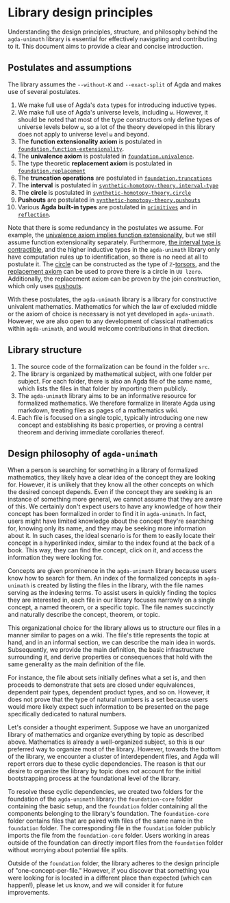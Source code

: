 # Library design principles

Understanding the design principles, structure, and philosophy behind the
`agda-unimath` library is essential for effectively navigating and contributing
to it. This document aims to provide a clear and concise introduction.

## Postulates and assumptions

The library assumes the `--without-K` and `--exact-split` of Agda and makes use of several postulates.

1. We make full use of Agda's `data` types for introducing inductive types.
2. We make full use of Agda's universe levels, including `ω`. However, it should
   be noted that most of the type constructors only define types of universe
   levels below `ω`, so a lot of the theory developed in this library does not
   apply to universe level `ω` and beyond.
3. The **function extensionality axiom** is postulated in
   [`foundation.function-extensionality`](foundation.function-extensionality.md).
4. The **univalence axiom** is postulated in
   [`foundation.univalence`](foundation.univalence.md).
5. The type theoretic **replacement axiom** is postulated in
   [`foundation.replacement`](foundation.replacement.md)
6. The **truncation operations** are postulated in
   [`foundation.truncations`](foundation.truncations.md)
7. The **interval** is postulated in
   [`synthetic-homotopy-theory.interval-type`](synthetic-homotopy-theory.interval-type.md)
8. The **circle** is postulated in
   [`synthetic-homotopy-theory.circle`](synthetic-homotopy-theory.circle.md)
9. **Pushouts** are postulated in
   [`synthetic-homotopy-theory.pushouts`](synthetic-homotopy-theory.pushouts.md)
10. Various **Agda built-in types** are postulated in
    [`primitives`](primitives.md) and in [`reflection`](reflection.md).

Note that there is some redundancy in the postulates we assume. For example, the
[univalence axiom implies function extensionality](foundation.univalence-implies-function-extensionality.md),
but we still assume function extensionality separately. Furthermore,
[the interval type is contractible](synthetic-homotopy-theory.interval-type.md),
and the higher inductive types in the `agda-unimath` library only have
computation rules up to identification, so there is no need at all to postulate
it. The [circle](synthetic-homotopy-theory.circle.md) can be constructed as the
type of `ℤ`-[torsors](group-theory.torsors.md), and the
[replacement axiom](foundation.replacement.md) can be used to prove there is a
circle in `UU lzero`. Additionally, the replacement axiom can be proven by the
join construction, which only uses
[pushouts](synthetic-homotopy-theory.pushouts.md).

With these postulates, the `agda-unimath` library is a library for constructive
univalent mathematics. Mathematics for which the law of excluded middle or the
axiom of choice is necessary is not yet developed in `agda-unimath`. However, we
are also open to any development of classical mathematics within `agda-unimath`,
and would welcome contributions in that direction.

## Library structure

1. The source code of the formalization can be found in the folder `src`.
2. The library is organized by mathematical subject, with one folder per
   subject. For each folder, there is also an Agda file of the same name, which
   lists the files in that folder by importing them publicly.
3. The `agda-unimath` library aims to be an informative resource for formalized
   mathematics. We therefore formalize in literate Agda using markdown, treating
   files as pages of a mathematics wiki.
4. Each file is focused on a single topic, typically introducing one new concept
   and establishing its basic properties, or proving a central theorem and
   deriving immediate corollaries thereof.

## Design philosophy of `agda-unimath`

When a person is searching for something in a library of formalized mathematics,
they likely have a clear idea of the concept they are looking for. However, it
is unlikely that they know all the other concepts on which the desired concept
depends. Even if the concept they are seeking is an instance of something more
general, we cannot assume that they are aware of this. We certainly don't expect
users to have any knowledge of how their concept has been formalized in order to
find it in `agda-unimath`. In fact, users might have limited knowledge about the
concept they're searching for, knowing only its name, and they may be seeking
more information about it. In such cases, the ideal scenario is for them to
easily locate their concept in a hyperlinked index, similar to the index found
at the back of a book. This way, they can find the concept, click on it, and
access the information they were looking for.

Concepts are given prominence in the `agda-unimath` library because users know
how to search for them. An index of the formalized concepts in `agda-unimath` is
created by listing the files in the library, with the file names serving as the
indexing terms. To assist users in quickly finding the topics they are
interested in, each file in our library focuses narrowly on a single concept, a
named theorem, or a specific topic. The file names succinctly and naturally
describe the concept, theorem, or topic.

This organizational choice for the library allows us to structure our files in a
manner similar to pages on a wiki. The file's title represents the topic at
hand, and in an informal section, we can describe the main idea in words.
Subsequently, we provide the main definition, the basic infrastructure
surrounding it, and derive properties or consequences that hold with the same
generality as the main definition of the file.

For instance, the file about sets initially defines what a set is, and then
proceeds to demonstrate that sets are closed under equivalences, dependent pair
types, dependent product types, and so on. However, it does not prove that the
type of natural numbers is a set because users would more likely expect such
information to be presented on the page specifically dedicated to natural
numbers.

Let's consider a thought experiment. Suppose we have an unorganized library of
mathematics and organize everything by topic as described above. Mathematics is
already a well-organized subject, so this is our preferred way to organize most
of the library. However, towards the bottom of the library, we encounter a
cluster of interdependent files, and Agda will report errors due to these cyclic
dependencies. The reason is that our desire to organize the library by topic
does not account for the initial bootstrapping process at the foundational level
of the library.

To resolve these cyclic dependencies, we created two folders for the foundation
of the `agda-unimath` library: the `foundation-core` folder containing the basic
setup, and the `foundation` folder containing all the components belonging to
the library's foundation. The `foundation-core` folder contains files that are
paired with files of the same name in the `foundation` folder. The corresponding
file in the `foundation` folder publicly imports the file from the
`foundation-core` folder. Users working in areas outside of the foundation can
directly import files from the `foundation` folder without worrying about
potential file splits.

Outside of the `foundation` folder, the library adheres to the design principle
of "one-concept-per-file." However, if you discover that something you were
looking for is located in a different place than expected (which can happen!),
please let us know, and we will consider it for future improvements.
